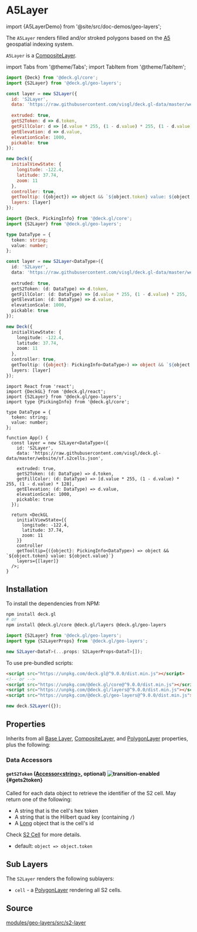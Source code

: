 # A5Layer

import {A5LayerDemo} from '@site/src/doc-demos/geo-layers';

<A5LayerDemo />

The `A5Layer` renders filled and/or stroked polygons based on the [A5](https://a5geo.org) geospatial indexing system.

`A5Layer` is a [CompositeLayer](../core/composite-layer.md).


import Tabs from '@theme/Tabs';
import TabItem from '@theme/TabItem';

<Tabs groupId="language">
  <TabItem value="js" label="JavaScript">

```js
import {Deck} from '@deck.gl/core';
import {S2Layer} from '@deck.gl/geo-layers';

const layer = new S2Layer({
  id: 'S2Layer',
  data: 'https://raw.githubusercontent.com/visgl/deck.gl-data/master/website/sf.s2cells.json',
  
  extruded: true,
  getS2Token: d => d.token,
  getFillColor: d => [d.value * 255, (1 - d.value) * 255, (1 - d.value) * 128],
  getElevation: d => d.value,
  elevationScale: 1000,
  pickable: true
});

new Deck({
  initialViewState: {
    longitude: -122.4,
    latitude: 37.74,
    zoom: 11
  },
  controller: true,
  getTooltip: ({object}) => object && `${object.token} value: ${object.value}`,
  layers: [layer]
});
```

  </TabItem>
  <TabItem value="ts" label="TypeScript">

```ts
import {Deck, PickingInfo} from '@deck.gl/core';
import {S2Layer} from '@deck.gl/geo-layers';

type DataType = {
  token: string;
  value: number;
};

const layer = new S2Layer<DataType>({
  id: 'S2Layer',
  data: 'https://raw.githubusercontent.com/visgl/deck.gl-data/master/website/sf.s2cells.json',
  
  extruded: true,
  getS2Token: (d: DataType) => d.token,
  getFillColor: (d: DataType) => [d.value * 255, (1 - d.value) * 255, (1 - d.value) * 128],
  getElevation: (d: DataType) => d.value,
  elevationScale: 1000,
  pickable: true
});

new Deck({
  initialViewState: {
    longitude: -122.4,
    latitude: 37.74,
    zoom: 11
  },
  controller: true,
  getTooltip: ({object}: PickingInfo<DataType>) => object && `${object.token} value: ${object.value}`,
  layers: [layer]
});
```

  </TabItem>
  <TabItem value="react" label="React">

```tsx
import React from 'react';
import {DeckGL} from '@deck.gl/react';
import {S2Layer} from '@deck.gl/geo-layers';
import type {PickingInfo} from '@deck.gl/core';

type DataType = {
  token: string;
  value: number;
};

function App() {
  const layer = new S2Layer<DataType>({
    id: 'S2Layer',
    data: 'https://raw.githubusercontent.com/visgl/deck.gl-data/master/website/sf.s2cells.json',
    
    extruded: true,
    getS2Token: (d: DataType) => d.token,
    getFillColor: (d: DataType) => [d.value * 255, (1 - d.value) * 255, (1 - d.value) * 128],
    getElevation: (d: DataType) => d.value,
    elevationScale: 1000,
    pickable: true
  });

  return <DeckGL
    initialViewState={{
      longitude: -122.4,
      latitude: 37.74,
      zoom: 11
    }}
    controller
    getTooltip={({object}: PickingInfo<DataType>) => object && `${object.token} value: ${object.value}`}
    layers={[layer]}
  />;
}
```

  </TabItem>
</Tabs>


## Installation

To install the dependencies from NPM:

```bash
npm install deck.gl
# or
npm install @deck.gl/core @deck.gl/layers @deck.gl/geo-layers
```

```ts
import {S2Layer} from '@deck.gl/geo-layers';
import type {S2LayerProps} from '@deck.gl/geo-layers';

new S2Layer<DataT>(...props: S2LayerProps<DataT>[]);
```

To use pre-bundled scripts:

```html
<script src="https://unpkg.com/deck.gl@^9.0.0/dist.min.js"></script>
<!-- or -->
<script src="https://unpkg.com/@deck.gl/core@^9.0.0/dist.min.js"></script>
<script src="https://unpkg.com/@deck.gl/layers@^9.0.0/dist.min.js"></script>
<script src="https://unpkg.com/@deck.gl/geo-layers@^9.0.0/dist.min.js"></script>
```

```js
new deck.S2Layer({});
```


## Properties

Inherits from all [Base Layer](../core/layer.md), [CompositeLayer](../core/composite-layer.md), and [PolygonLayer](../layers/polygon-layer.md) properties, plus the following:

### Data Accessors

#### `getS2Token` ([Accessor&lt;string&gt;](../../developer-guide/using-layers.md#accessors), optional) ![transition-enabled](https://img.shields.io/badge/transition-enabled-green.svg?style=flat-square") {#gets2token}

Called for each data object to retrieve the identifier of the S2 cell. May return one of the following:

- A string that is the cell's hex token
- A string that is the Hilbert quad key (containing `/`)
- A [Long](https://www.npmjs.com/package/long) object that is the cell's id

Check [S2 Cell](http://s2geometry.io/devguide/s2cell_hierarchy) for more details.

* default: `object => object.token`


## Sub Layers

The `S2Layer` renders the following sublayers:

* `cell` - a [PolygonLayer](../layers/polygon-layer.md) rendering all S2 cells.


## Source

[modules/geo-layers/src/s2-layer](https://github.com/visgl/deck.gl/tree/master/modules/geo-layers/src/s2-layer)

